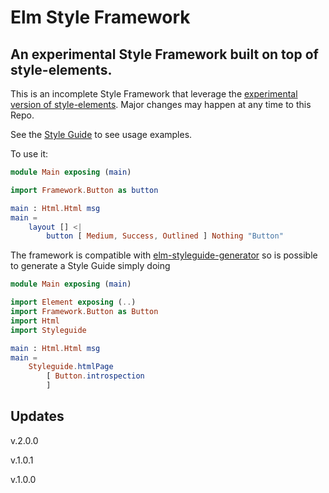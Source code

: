 # Elm Style Framework

## An experimental Style Framework built on top of style-elements.

This is an incomplete Style Framework that leverage the [experimental version of style-elements](http://package.elm-lang.org/packages/mdgriffith/stylish-elephants/4.0.0). Major changes may happen at any time to this Repo.

See the [Style Guide](https://lucamug.github.io/elm-style-framework/) to see usage examples.

To use it:

```elm
module Main exposing (main)

import Framework.Button as button

main : Html.Html msg
main =
    layout [] <|
        button [ Medium, Success, Outlined ] Nothing "Button"
```

The framework is compatible with [elm-styleguide-generator](http://package.elm-lang.org/packages/lucamug/elm-styleguide-generator/latest) so is possible to generate a Style Guide simply doing

```elm
module Main exposing (main)

import Element exposing (..)
import Framework.Button as Button
import Html
import Styleguide

main : Html.Html msg
main =
    Styleguide.htmlPage
        [ Button.introspection
        ]
```

## Updates

v.2.0.0

v.1.0.1

v.1.0.0
